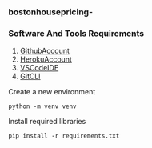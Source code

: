 ### bostonhousepricing-

### Software And Tools Requirements
1. [GithubAccount](https://github.com)
2. [HerokuAccount](https://www.heroku.com)
3. [VSCodeIDE](https://code.visualstudio.com)
4. [GitCLI](https://git-scm.com/book/en/v2/Getting-Started-The-Command-Line)

Create a new environment

``````````````````````````````````````````````````````
python -m venv venv
``````````````````````````````````````````````````````

Install required libraries 
``````````````````````````````````````````````````````
pip install -r requirements.txt 
``````````````````````````````````````````````````````


